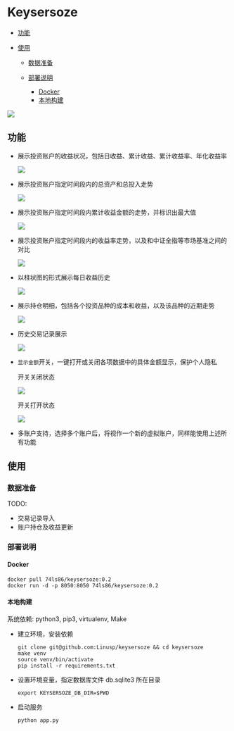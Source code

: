 Keysersoze
==========

<!-- TOC -->

- [功能](#功能)
- [使用](#使用)

  - [数据准备](#数据准备)
  - [部署说明](#部署说明)

    - [Docker](#docker)
    - [本地构建](#本地构建)

<!-- /TOC -->

![](./images/keysersoze2.png)

## 功能

- 展示投资账户的收益状况，包括日收益、累计收益、累计收益率、年化收益率

  ![](./images/summary2.png)

- 展示投资账户指定时间段内的总资产和总投入走势

  ![](./images/asset_history.png)

- 展示投资账户指定时间段内累计收益金额的走势，并标识出最大值

  ![](./images/total_return.png)

- 展示投资账户指定时间段内的收益率走势，以及和中证全指等市场基准之间的对比

  ![](./images/return_curve2.png)

- 以柱状图的形式展示每日收益历史

  ![](./images/daily_return.png)

- 展示持仓明细，包括各个投资品种的成本和收益，以及该品种的近期走势

  ![](./images/position_detail2.png)

- 历史交易记录展示

  ![](./images/deals2.png)

- `显示金额`开关，一键打开或关闭各项数据中的具体金额显示，保护个人隐私

  开关关闭状态

  ![](./images/hide_money2.png)

  开关打开状态

  ![](./images/show_money2.png)

- 多账户支持，选择多个账户后，将视作一个新的虚拟账户，同样能使用上述所有功能

## 使用

### 数据准备

TODO:

- 交易记录导入
- 账户持仓及收益更新

### 部署说明

#### Docker

```shell
docker pull 74ls86/keysersoze:0.2
docker run -d -p 8050:8050 74ls86/keysersoze:0.2
```

#### 本地构建

系统依赖: python3, pip3, virtualenv, Make

- 建立环境，安装依赖

  ```shell
  git clone git@github.com:Linusp/keysersoze && cd keysersoze
  make venv
  source venv/bin/activate
  pip install -r requirements.txt
  ```

- 设置环境变量，指定数据库文件 db.sqlite3 所在目录

  ```shell
  export KEYSERSOZE_DB_DIR=$PWD
  ```

- 启动服务

  ```shell
  python app.py
  ```
